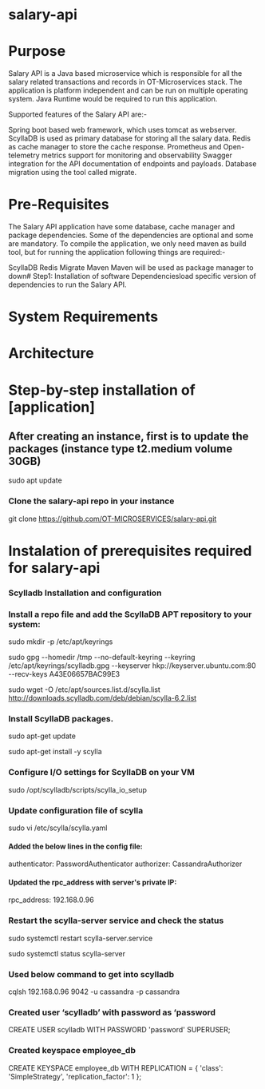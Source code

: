 # salary-api

# Purpose
Salary API is a Java based microservice which is responsible for all the salary related transactions and records in OT-Microservices stack. The application is platform independent and can be run on multiple operating system. Java Runtime would be required to run this application.

Supported features of the Salary API are:-

Spring boot based web framework, which uses tomcat as webserver.
ScyllaDB is used as primary database for storing all the salary data.
Redis as cache manager to store the cache response.
Prometheus and Open-telemetry metrics support for monitoring and observability
Swagger integration for the API documentation of endpoints and payloads.
Database migration using the tool called migrate.

# Pre-Requisites

The Salary API application have some database, cache manager and package dependencies. Some of the dependencies are optional and some are mandatory. To compile the application, we only need maven as build tool, but for running the application following things are required:-

ScyllaDB
Redis
Migrate
Maven
Maven will be used as package manager to down# Step1: Installation of software Dependenciesload specific version of dependencies to run the Salary API.

# System Requirements

# Architecture

# Step-by-step installation of [application]

## After creating an instance, first is to update the packages (instance type t2.medium volume 30GB)

sudo apt update

### Clone the salary-api repo in your instance

git clone https://github.com/OT-MICROSERVICES/salary-api.git

# Instalation of prerequisites required for salary-api

### Scylladb Installation and configuration

### Install a repo file and add the ScyllaDB APT repository to your system:

sudo mkdir -p /etc/apt/keyrings

sudo gpg --homedir /tmp --no-default-keyring --keyring /etc/apt/keyrings/scylladb.gpg --keyserver hkp://keyserver.ubuntu.com:80 --recv-keys A43E06657BAC99E3

sudo wget -O /etc/apt/sources.list.d/scylla.list http://downloads.scylladb.com/deb/debian/scylla-6.2.list

### Install ScyllaDB packages.

sudo apt-get update

sudo apt-get install -y scylla

### Configure I/O settings for ScyllaDB on your VM

sudo /opt/scylladb/scripts/scylla_io_setup

### Update configuration file of scylla

sudo vi /etc/scylla/scylla.yaml

#### Added the below lines in the config file:

authenticator: PasswordAuthenticator
authorizer: CassandraAuthorizer

#### Updated the rpc_address with server's private IP:

rpc_address: 192.168.0.96

### Restart the scylla-server service and check the status

sudo systemctl restart scylla-server.service

sudo systemctl status scylla-server

### Used below command to get into scylladb

cqlsh 192.168.0.96 9042 -u cassandra -p cassandra

### Created user ‘scylladb’ with password as ‘password

CREATE USER scylladb WITH PASSWORD 'password' SUPERUSER;

### Created keyspace employee_db

CREATE KEYSPACE employee_db WITH REPLICATION = { 'class': 'SimpleStrategy', 'replication_factor': 1 };


